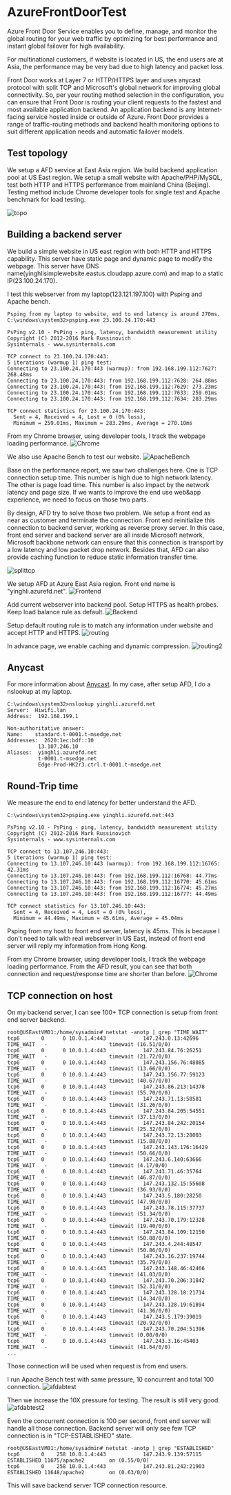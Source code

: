 # AzureFrontDoorTest

Azure Front Door Service enables you to define, manage, and monitor the global routing for your web traffic by optimizing for best performance and instant global failover for high availability.

For multinational customers, if website is located in US, the end users are at Asia, the performance may be very bad due to high latency and packet loss.

Front Door works at Layer 7 or HTTP/HTTPS layer and uses anycast protocol with split TCP and Microsoft's global network for improving global connectivity. So, per your routing method selection in the configuration, you can ensure that Front Door is routing your client requests to the fastest and most available application backend. An application backend is any Internet-facing service hosted inside or outside of Azure. Front Door provides a range of traffic-routing methods and backend health monitoring options to suit different application needs and automatic failover models.

## Test topology

We setup a AFD service at East Asia region. We build backend application pool at US East region.
We setup a small website with Apache/PHP/MySQL, test both HTTP and HTTPS performance from mainland China (Beijing).
Testing method include Chrome developer tools for single test and Apache benchmark for load testing.

![topo](https://github.com/yinghli/AzureFrontDoorTest/blob/master/topo.png)

## Building a backend server

We build a simple website in US east region with both HTTP and HTTPS capability. This server have static page and dynamic page to modify the webpage. This server have DNS name(yinghlisimplewebsite.eastus.cloudapp.azure.com) and map to a static IP(23.100.24.170).

I test this webserver from my laptop(123.121.197.100) with Psping and Apache bench.

```
Psping from my laptop to website, end to end latency is around 270ms.
C:\windows\system32>psping.exe 23.100.24.170:443

PsPing v2.10 - PsPing - ping, latency, bandwidth measurement utility
Copyright (C) 2012-2016 Mark Russinovich
Sysinternals - www.sysinternals.com

TCP connect to 23.100.24.170:443:
5 iterations (warmup 1) ping test:
Connecting to 23.100.24.170:443 (warmup): from 192.168.199.112:7627: 268.48ms
Connecting to 23.100.24.170:443: from 192.168.199.112:7628: 264.88ms
Connecting to 23.100.24.170:443: from 192.168.199.112:7629: 273.23ms
Connecting to 23.100.24.170:443: from 192.168.199.112:7633: 259.01ms
Connecting to 23.100.24.170:443: from 192.168.199.112:7634: 283.29ms

TCP connect statistics for 23.100.24.170:443:
  Sent = 4, Received = 4, Lost = 0 (0% loss),
  Minimum = 259.01ms, Maximum = 283.29ms, Average = 270.10ms
```

From my Chrome browser, using developer tools, I track the webpage loading performance.
![Chrome](https://github.com/yinghli/AzureFrontDoorTest/blob/master/detail.PNG)

We also use Apache Bench to test our website.
![ApacheBench](https://github.com/yinghli/AzureFrontDoorTest/blob/master/abtest.png)

Base on the performance report, we saw two challenges here. One is TCP connection setup time. This number is high due to high network latency. The other is page load time. This number is also impact by the network latency and page size. If we wants to improve the end use web&app experience, we need to focus on those two parts.

By design, AFD try to solve those two problem. We setup a front end as near as customer and terminate the connection. Front end reinitialize this connection to backend server, working as reverse proxy server. In this case, front end server and backend server are all inside Microsoft network, Microsoft backbone network can ensure that this connection is transport by a low latency and low packet drop network. Besides that, AFD can also provide caching function to reduce static information transfer time.

![splittcp](https://github.com/yinghli/AzureFrontDoorTest/blob/master/splittcp.png)

We setup AFD at Azure East Asia region. Front end name is "yinghli.azurefd.net".
![Frontend](https://github.com/yinghli/AzureFrontDoorTest/blob/master/frontend.PNG)

Add current webserver into backend pool. Setup HTTPS as health probes. Keep load balance rule as default.
![Backend](https://github.com/yinghli/AzureFrontDoorTest/blob/master/backend.PNG)

Setup default routing rule is to match any information under website and accept HTTP and HTTPS. 
![routing](https://github.com/yinghli/AzureFrontDoorTest/blob/master/routing.PNG)

In advance page, we enable caching and dynamic compression.
![routing2](https://github.com/yinghli/AzureFrontDoorTest/blob/master/routing2.PNG)

## Anycast

For more information about [Anycast](https://docs.microsoft.com/en-us/azure/frontdoor/front-door-routing-architecture).
In my case, after setup AFD, I do a nslookup at my laptop. 

```
C:\windows\system32>nslookup yinghli.azurefd.net
Server:  Hiwifi.lan
Address:  192.168.199.1

Non-authoritative answer:
Name:    standard.t-0001.t-msedge.net
Addresses:  2620:1ec:bdf::10
          13.107.246.10
Aliases:  yinghli.azurefd.net
          t-0001.t-msedge.net
          Edge-Prod-HK2r3.ctrl.t-0001.t-msedge.net
```

## Round-Trip time

We measure the end to end latency for better understand the AFD.

```
C:\windows\system32>psping.exe yinghli.azurefd.net:443

PsPing v2.10 - PsPing - ping, latency, bandwidth measurement utility
Copyright (C) 2012-2016 Mark Russinovich
Sysinternals - www.sysinternals.com

TCP connect to 13.107.246.10:443:
5 iterations (warmup 1) ping test:
Connecting to 13.107.246.10:443 (warmup): from 192.168.199.112:16765: 42.31ms
Connecting to 13.107.246.10:443: from 192.168.199.112:16768: 44.77ms
Connecting to 13.107.246.10:443: from 192.168.199.112:16770: 45.61ms
Connecting to 13.107.246.10:443: from 192.168.199.112:16774: 45.27ms
Connecting to 13.107.246.10:443: from 192.168.199.112:16777: 44.49ms

TCP connect statistics for 13.107.246.10:443:
  Sent = 4, Received = 4, Lost = 0 (0% loss),
  Minimum = 44.49ms, Maximum = 45.61ms, Average = 45.04ms
```

Psping from my host to front end server, latency is 45ms. This is because I don't need to talk with real webserver in US East, instead of front end server will reply my information from Hong Kong.

From my Chrome browser, using developer tools, I track the webpage loading performance. From the AFD result, you can see that both connection and request/response time are shorter than before.
![Chrome](https://github.com/yinghli/AzureFrontDoorTest/blob/master/afdchrome.PNG)

## TCP connection on host

On my backend server, I can see 100+ TCP connection is setup from front end server backend.
```
root@USEastVM01:/home/sysadmin# netstat -anotp | grep "TIME_WAIT"
tcp6       0      0 10.0.1.4:443            147.243.0.13:42696      TIME_WAIT   -                    timewait (16.51/0/0)
tcp6       0      0 10.0.1.4:443            147.243.84.76:26251     TIME_WAIT   -                    timewait (21.72/0/0)
tcp6       0      0 10.0.1.4:443            147.243.156.76:48085    TIME_WAIT   -                    timewait (13.66/0/0)
tcp6       0      0 10.0.1.4:443            147.243.156.77:59123    TIME_WAIT   -                    timewait (40.67/0/0)
tcp6       0      0 10.0.1.4:443            147.243.86.213:14378    TIME_WAIT   -                    timewait (55.70/0/0)
tcp6       0      0 10.0.1.4:443            147.243.71.13:58581     TIME_WAIT   -                    timewait (31.26/0/0)
tcp6       0      0 10.0.1.4:443            147.243.84.205:54551    TIME_WAIT   -                    timewait (37.13/0/0)
tcp6       0      0 10.0.1.4:443            147.243.84.242:20154    TIME_WAIT   -                    timewait (25.32/0/0)
tcp6       0      0 10.0.1.4:443            147.243.72.13:28003     TIME_WAIT   -                    timewait (15.88/0/0)
tcp6       0      0 10.0.1.4:443            147.243.143.176:16429   TIME_WAIT   -                    timewait (50.66/0/0)
tcp6       0      0 10.0.1.4:443            147.243.6.140:63666     TIME_WAIT   -                    timewait (4.17/0/0)
tcp6       0      0 10.0.1.4:443            147.243.71.46:35764     TIME_WAIT   -                    timewait (46.87/0/0)
tcp6       0      0 10.0.1.4:443            147.243.132.15:55608    TIME_WAIT   -                    timewait (36.93/0/0)
tcp6       0      0 10.0.1.4:443            147.243.5.180:28250     TIME_WAIT   -                    timewait (47.98/0/0)
tcp6       0      0 10.0.1.4:443            147.243.78.115:37737    TIME_WAIT   -                    timewait (51.34/0/0)
tcp6       0      0 10.0.1.4:443            147.243.70.179:12328    TIME_WAIT   -                    timewait (19.40/0/0)
tcp6       0      0 10.0.1.4:443            147.243.84.109:12150    TIME_WAIT   -                    timewait (50.88/0/0)
tcp6       0      0 10.0.1.4:443            147.243.4.244:48547     TIME_WAIT   -                    timewait (50.86/0/0)
tcp6       0      0 10.0.1.4:443            147.243.16.237:19744    TIME_WAIT   -                    timewait (35.79/0/0)
tcp6       0      0 10.0.1.4:443            147.243.148.46:42466    TIME_WAIT   -                    timewait (41.03/0/0)
tcp6       0      0 10.0.1.4:443            147.243.70.206:31842    TIME_WAIT   -                    timewait (52.31/0/0)
tcp6       0      0 10.0.1.4:443            147.243.128.18:21714    TIME_WAIT   -                    timewait (14.34/0/0)
tcp6       0      0 10.0.1.4:443            147.243.128.19:61894    TIME_WAIT   -                    timewait (41.36/0/0)
tcp6       0      0 10.0.1.4:443            147.243.5.179:39019     TIME_WAIT   -                    timewait (20.92/0/0)
tcp6       0      0 10.0.1.4:443            147.243.70.204:51396    TIME_WAIT   -                    timewait (0.00/0/0)
tcp6       0      0 10.0.1.4:443            147.243.3.16:45403      TIME_WAIT   -                    timewait (41.64/0/0)
...
```

Those connection will be used when request is from end users.

I run Apache Bench test with same pressure, 10 concurrent and total 100 connection.
![afdabtest](https://github.com/yinghli/AzureFrontDoorTest/blob/master/afdabtest.PNG)

Then we increase the 10X pressure for testing. The result is still very good.
![afdabtest2](https://github.com/yinghli/AzureFrontDoorTest/blob/master/afdabtest2.PNG)

Even the concurrent connection is 100 per second, front end server will handle all those connection. 
Backend server will only see few TCP connection is in "TCP-ESTABLISHED" state.

```
root@USEastVM01:/home/sysadmin# netstat -anotp | grep "ESTABLISHED"
tcp6       0    258 10.0.1.4:443            147.243.9.139:57115     ESTABLISHED 11675/apache2        on (0.55/0/0)
tcp6       0    258 10.0.1.4:443            147.243.81.242:21903    ESTABLISHED 11648/apache2        on (0.63/0/0)
```
This will save backend server TCP connection resource.